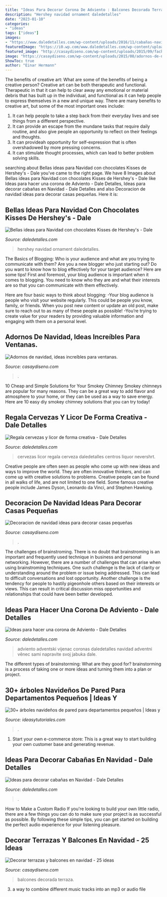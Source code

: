 ```yaml
---
title: "Ideas Para Decorar Corona De Adviento : Balcones Decorada Terraza"
description: "Hershey navidad ornament daledetalles"
date: "2023-01-10"
categories:
- "ideas"
tags: ["ideas"]
images:
- "https://www.daledetalles.com/wp-content/uploads/2016/11/cabañas-navideñas-1.jpg"
featuredImage: "https://i0.wp.com/www.daledetalles.com/wp-content/uploads/2016/09/decoracion-con-kisses9.jpg?resize=645%2C430"
featured_image: "http://casaydiseno.com/wp-content/uploads/2015/09/fachada-roja-deco-navidad.jpg"
image: "https://casaydiseno.com/wp-content/uploads/2015/08/adornos-de-navidad-ventanas-blanco.jpg"
ShowToc: true
author: "Einar Hermann"
---
```



The benefits of creative art: What are some of the benefits of being a creative person?
Creative art can be both therapeutic and functional. Therapeutic in that it can help to clear away any emotional or material debris that has built up in the individual, and functional as it can help people to express themselves in a new and unique way. There are many benefits to creative art, but some of the most important ones include: 
1. It can help people to take a step back from their everyday lives and see things from a different perspective.
2. It can provide an escape from the mundane tasks that require daily routine, and also give people an opportunity to reflect on their feelings and thoughts. 
3. It can provideah opportunity for self-expression that is often overshadowed by more pressing concerns. 
4. It can stimulate thought processes, which can lead to better problem solving skills.

	

		
searching about Bellas ideas para Navidad con chocolates Kisses de Hershey&#039;s - Dale you've came to the right page. We have 8 Images about Bellas ideas para Navidad con chocolates Kisses de Hershey&#039;s - Dale like Ideas para hacer una corona de Adviento - Dale Detalles, Ideas para decorar cabañas en Navidad - Dale Detalles and also Decoracion de navidad ideas para decorar casas pequeñas. Here it is:
		
    
## Bellas Ideas Para Navidad Con Chocolates Kisses De Hershey&#039;s - Dale

<img loading=lazy src="https://i0.wp.com/www.daledetalles.com/wp-content/uploads/2016/09/decoracion-con-kisses9.jpg?resize=645%2C430" onerror="this.onerror=null;this.src='https://tse1.mm.bing.net/th?id=OIP.kbsKH_5rc987me_WgMnxogHaE8&amp;pid=15.1';" alt="Bellas ideas para Navidad con chocolates Kisses de Hershey&#039;s - Dale">

_Source: daledetalles.com_

>hershey navidad ornament daledetalles. 

	

The Basics of Blogging: Who is your audience and what are you trying to communicate with them?
Are you a new blogger who just starting out? Do you want to know how to blog effectively for your target audience? Here are some tips! 
First and foremost, your blog audience is important when it comes to blogging. You need to know who they are and what their interests are so that you can communicate with them effectively. 

Here are four basic ways to think about blogging:
-Your blog audience is people who visit your website regularly. This could be people you know, family, or friends. When you post new content or update an old post, make sure to reach out to as many of these people as possible! 
-You’re trying to create value for your readers by providing valuable information and engaging with them on a personal level.

    
## Adornos De Navidad, Ideas Increíbles Para Ventanas.

<img loading=lazy src="https://casaydiseno.com/wp-content/uploads/2015/08/adornos-de-navidad-ventanas-blanco.jpg" onerror="this.onerror=null;this.src='https://tse4.mm.bing.net/th?id=OIP.0p9xqiBBQ6is98ZwgMZDLgHaJ3&amp;pid=15.1';" alt="Adornos de navidad, ideas increíbles para ventanas.">

_Source: casaydiseno.com_

>. 

	

10 Cheap and Simple Solutions for Your Smokey Chimney
Smokey chimneys are popular for many reasons. They can be a great way to add flavor and atmosphere to your home, or they can be used as a way to save energy. Here are 10 easy diy smokey chimney solutions that you can try today!

    
## Regala Cervezas Y Licor De Forma Creativa - Dale Detalles

<img loading=lazy src="https://i1.wp.com/www.daledetalles.com/wp-content/uploads/2017/05/regala-cervezas-y-licor-de-forma-creativa10.jpg" onerror="this.onerror=null;this.src='https://tse3.mm.bing.net/th?id=OIP.iH_RD91Wmf0YQURrYAT9JwHaJ3&amp;pid=15.1';" alt="Regala cervezas y licor de forma creativa - Dale Detalles">

_Source: daledetalles.com_

>cervezas licor regala cerveza daledetalles centros liquor nevershrt. 

	

Creative people are often seen as people who come up with new ideas and ways to improve the world. They are often innovative thinkers, and can come up with creative solutions to problems. Creative people can be found in all walks of life, and are not limited to one field. Some famous creative people include James Dyson, Leonardo da Vinci, and Stephen Hawking.

    
## Decoracion De Navidad Ideas Para Decorar Casas Pequeñas

<img loading=lazy src="https://casaydiseno.com/wp-content/uploads/2015/09/decoracion-navidad-ideas-para-decorar-estilo-natural1.jpg" onerror="this.onerror=null;this.src='https://tse3.mm.bing.net/th?id=OIP.GdyhnFREK5vRKMAZwpL5AAHaKL&amp;pid=15.1';" alt="Decoracion de navidad ideas para decorar casas pequeñas">

_Source: casaydiseno.com_

>. 

	

The challenges of brainstroming.
There is no doubt that brainstroming is an important and frequently used technique in business and personal networking. However, there are a number of challenges that can arise when using brainstroming techniques. One such challenge is the lack of clarity or understanding around the problem or issue being addressed. This can lead to difficult conversations and lost opportunity. Another challenge is the tendency for people to hastily pigeonhole others based on their interests or views. This can result in critical discussion miss opportunities and relationships that could have been better developed.

    
## Ideas Para Hacer Una Corona De Adviento - Dale Detalles

<img loading=lazy src="https://i1.wp.com/www.daledetalles.com/wp-content/uploads/2016/09/corona-de-adviento12.jpg?resize=500%2C889" onerror="this.onerror=null;this.src='https://tse2.mm.bing.net/th?id=OIP.TeAXfzpNuBsuGdNYGrCXqQHaNK&amp;pid=15.1';" alt="Ideas para hacer una corona de Adviento - Dale Detalles">

_Source: daledetalles.com_

>adviento adventski vijenac coronas daledetalles navidad adventni věnec sami napravite svoj jabuka dale. 

	

The different types of brainstorming: What are they good for?
brainstorming is a process of taking one or more ideas and turning them into a plan or project.

    
## 30+ árboles Navideños De Pared Para Departamentos Pequeños | Ideas Y

<img loading=lazy src="https://ideasytutoriales.com/wp-content/uploads/2018/11/Arbol-de-Navidad-para-Pared-04.jpg" onerror="this.onerror=null;this.src='https://tse2.mm.bing.net/th?id=OIP.fh0c3_vKr4Fn37lWB8itKwHaNL&amp;pid=15.1';" alt="30+ árboles navideños de pared para departamentos pequeños | Ideas y">

_Source: ideasytutoriales.com_

>. 

	

1. Start your own e-commerce store: This is a great way to start building your own customer base and generating revenue.

    
## Ideas Para Decorar Cabañas En Navidad - Dale Detalles

<img loading=lazy src="https://www.daledetalles.com/wp-content/uploads/2016/11/cabañas-navideñas-1.jpg" onerror="this.onerror=null;this.src='https://tse1.mm.bing.net/th?id=OIP.lIm3nywKGcIkmg4wheAqEQHaLH&amp;pid=15.1';" alt="Ideas para decorar cabañas en Navidad - Dale Detalles">

_Source: daledetalles.com_

>. 

	

How to Make a Custom Radio
If you're looking to build your own little radio, there are a few things you can do to make sure your project is as successful as possible. By following these simple tips, you can get started on building the perfect audio experience for your listening pleasure.

    
## Decorar Terrazas Y Balcones En Navidad - 25 Ideas

<img loading=lazy src="http://casaydiseno.com/wp-content/uploads/2015/09/fachada-roja-deco-navidad.jpg" onerror="this.onerror=null;this.src='https://tse3.mm.bing.net/th?id=OIP._g-GIRkKO8Ijs1FyTCwQNwHaLH&amp;pid=15.1';" alt="Decorar terrazas y balcones en navidad - 25 ideas">

_Source: casaydiseno.com_

>balcones decorada terraza. 

	

3. a way to combine different music tracks into an mp3 or audio file

